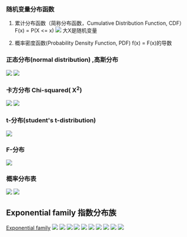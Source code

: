 ### 随机变量分布函数
1. 累计分布函数（简称分布函数，Cumulative Distribution Function, CDF）
F(x) = P(X <= x)
![](img/pdf_01.jpg)
大X是随机变量

2. 概率密度函数(Probability Density Function, PDF)
f(x) = F(x)的导数


### 正态分布(normal distribution) ,高斯分布
![](img/nd_01.jpg)
![](img/nd_02.jpg)

### 卡方分布 Chi-squared( X<sup>2</sup>)
![](img/csd_01.jpg)
![](img/csd_02.jpg)

### t-分布(student's t-distribution)
![](img/td_01.jpg)

### F-分布
![](img/fd_01.jpg)

### 概率分布表
![](img/常见概率分布表.png)
![](img/常用概率分布表.jpg)


## Exponential family 指数分布族
[Exponential family](https://encyclopedia.thefreedictionary.com/Exponential+family)
![](img/Exponential_family_01.png)
![](img/Exponential_family_02.png)
![](img/Exponential_family_03.png)
![](img/Exponential_family_04.png)
![](img/Exponential_family_05.png)
![](img/Exponential_family_06.png)
![](img/Exponential_family_07.png)
![](img/Exponential_family_08.png)
![](img/Exponential_family_09.png)
![](img/Exponential_family_10.png)